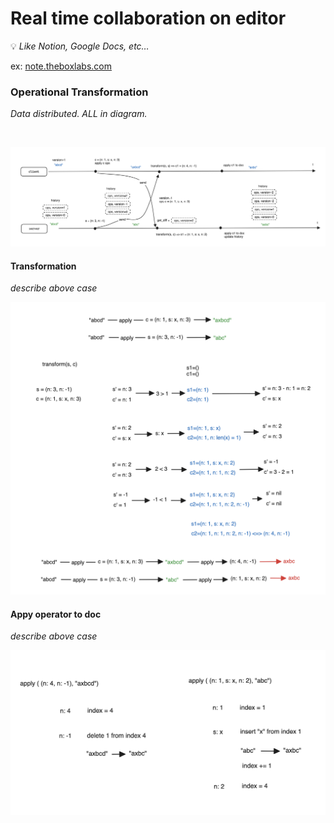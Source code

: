 
# Real time **collaboration on editor**

💡 *Like Notion, Google Docs, etc…* 

ex: [note.theboxlabs.com](http://note.theboxlabs.com)

### Operational Transformation

*Data distributed. ALL in diagram.*

</br>

![](./images/ot_data_transform.png)




#### Transformation
*describe above case*
</br>

![](./images/transform_work_example.png)


#### Appy operator to doc

*describe above case*
</br>

![](./images/how_apply_work.png)

